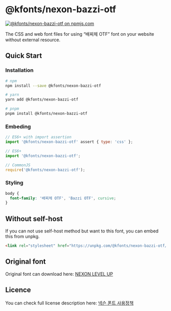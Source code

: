 # @kfonts/nexon-bazzi-otf

[![@kfonts/nexon-bazzi-otf on npmjs.com](https://img.shields.io/npm/v/%40kfonts%2Fnexon-bazzi-otf)](https://www.npmjs.com/package/@kfonts/nexon-bazzi-otf)

The CSS and web font files for using &OpenCurlyDoubleQuote;배찌체 OTF&CloseCurlyDoubleQuote; font on your website without external resource.

## Quick Start

### Installation

```sh
# npm
npm install --save @kfonts/nexon-bazzi-otf

# yarn
yarn add @kfonts/nexon-bazzi-otf

# pnpm
pnpm install @kfonts/nexon-bazzi-otf
```

### Embeding

```js
// ES6+ with import assertion
import '@kfonts/nexon-bazzi-otf' assert { type: 'css' };

// ES6+
import '@kfonts/nexon-bazzi-otf';

// CommonJS
require('@kfonts/nexon-bazzi-otf');
```

### Styling

```css
body {
  font-family: '배찌체 OTF', 'Bazzi OTF', cursive;
}
```

## Without self-host

If you can not use self-host method but want to this font, you can embed this from unpkg.

```html
<link rel="stylesheet" href="https://unpkg.com/@kfonts/nexon-bazzi-otf/index.css" />
```

## Original font

Original font can download here: [NEXON LEVEL UP](https://levelup.nexon.com/index.html)

## Licence

You can check full license description here: [넥슨 폰트 사용정책](https://levelup.nexon.com/index.html#policy)
